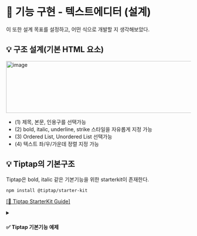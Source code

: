 # 📝 기능 구현 - 텍스트에디터 (설계)

이 또한 설계 목표를 설정하고, 어떤 식으로 개발할 지 생각해보았다.

## 💡 구조 설계(기본 HTML 요소)

<img width="610" height="142" alt="image" src="https://github.com/user-attachments/assets/8445d280-c687-4618-b30e-2065b0fea527" />

- (1) 제목, 본문, 인용구를 선택가능
- (2) bold, italic, underline, strike 스타일을 자유롭게 지정 가능
- (3) Ordered List, Unordered List 선택가능
- (4) 텍스트 좌/우/가운데 정렬 지정 가능

## 💡 Tiptap의 기본구조

Tiptap은 bold, italic 같은 기본기능을 위한 starterkit이 존재한다.

```bash
npm install @tiptap/starter-kit
```

[[🔗 Tiptap StarterKit Guide]](https://tiptap.dev/docs/editor/extensions/functionality/starterkit#using-the-starterkit-extension)

<details>
  <summary><h4>✅ Tiptap 기본기능 예제</h4></summary>

아래와 같이 기본 예제를 제공하며, 스타일 적용을 위한 커맨드와 그 스타일이 적용되어있는지 확인할 수 있는 isActive 함수를 제공한다.
  
```tsx
import './styles.scss'

import { TextStyleKit } from '@tiptap/extension-text-style'
import type { Editor } from '@tiptap/react'
import { EditorContent, useEditor, useEditorState } from '@tiptap/react'
import StarterKit from '@tiptap/starter-kit'
import React from 'react'

const extensions = [TextStyleKit, StarterKit]

function MenuBar({ editor }: { editor: Editor }) {
  // Read the current editor's state, and re-render the component when it changes
  const editorState = useEditorState({
    editor,
    selector: ctx => {
      return {
        isBold: ctx.editor.isActive('bold') ?? false,
        canBold: ctx.editor.can().chain().toggleBold().run() ?? false,
        isItalic: ctx.editor.isActive('italic') ?? false,
        canItalic: ctx.editor.can().chain().toggleItalic().run() ?? false,
        isStrike: ctx.editor.isActive('strike') ?? false,
        canStrike: ctx.editor.can().chain().toggleStrike().run() ?? false,
        isCode: ctx.editor.isActive('code') ?? false,
        canCode: ctx.editor.can().chain().toggleCode().run() ?? false,
        canClearMarks: ctx.editor.can().chain().unsetAllMarks().run() ?? false,
        isParagraph: ctx.editor.isActive('paragraph') ?? false,
        isHeading1: ctx.editor.isActive('heading', { level: 1 }) ?? false,
        isHeading2: ctx.editor.isActive('heading', { level: 2 }) ?? false,
        isHeading3: ctx.editor.isActive('heading', { level: 3 }) ?? false,
        isHeading4: ctx.editor.isActive('heading', { level: 4 }) ?? false,
        isHeading5: ctx.editor.isActive('heading', { level: 5 }) ?? false,
        isHeading6: ctx.editor.isActive('heading', { level: 6 }) ?? false,
        isBulletList: ctx.editor.isActive('bulletList') ?? false,
        isOrderedList: ctx.editor.isActive('orderedList') ?? false,
        isCodeBlock: ctx.editor.isActive('codeBlock') ?? false,
        isBlockquote: ctx.editor.isActive('blockquote') ?? false,
        canUndo: ctx.editor.can().chain().undo().run() ?? false,
        canRedo: ctx.editor.can().chain().redo().run() ?? false,
      }
    },
  })
```
</details>
